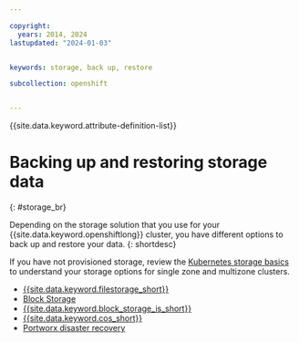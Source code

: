 ```yaml
---

copyright: 
  years: 2014, 2024
lastupdated: "2024-01-03"


keywords: storage, back up, restore

subcollection: openshift


---
```


{{site.data.keyword.attribute-definition-list}}





# Backing up and restoring storage data
{: #storage_br}

Depending on the storage solution that you use for your {{site.data.keyword.openshiftlong}} cluster, you have different options to back up and restore your data. 
{: shortdesc}

If you have not provisioned storage, review the [Kubernetes storage basics](/docs/openshift?topic=openshift-storage-plan) to understand your storage options for single zone and multizone clusters.

* [{{site.data.keyword.filestorage_short}}](/docs/openshift?topic=openshift-file_storage)
* [Block Storage](/docs/openshift?topic=openshift-block_storage#block_backup_restore)
* [{{site.data.keyword.block_storage_is_short}}](/docs/openshift?topic=openshift-vpc-block#vpc-block-backup-restore)
* [{{site.data.keyword.cos_short}}](/docs/openshift?topic=openshift-storage-cos-understand)
* [Portworx disaster recovery](/docs/openshift?topic=openshift-storage_portworx_recovery)



